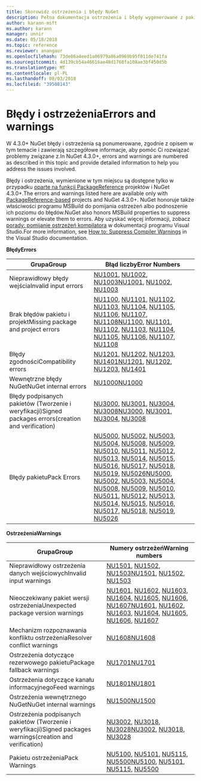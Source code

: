 ```yaml
---
title: Skorowidz ostrzeżenia i błędy NuGet
description: Pełna dokumentacja ostrzeżenia i błędy wygenerowane z pakietu NuGet podczas różnych operacji NuGet.
author: karann-msft
ms.author: karann
manager: unnir
ms.date: 05/18/2018
ms.topic: reference
ms.reviewer: anangaur
ms.openlocfilehash: 73de86a4eed1a06979a86a0969b95f011de741fa
ms.sourcegitcommit: 4d139cb54a46616ae48d1768fa108ae3bf450d5b
ms.translationtype: MT
ms.contentlocale: pl-PL
ms.lasthandoff: 08/03/2018
ms.locfileid: "39508143"
---
```

# <a name="errors-and-warnings"></a><span data-ttu-id="379b7-103">Błędy i ostrzeżenia</span><span class="sxs-lookup"><span data-stu-id="379b7-103">Errors and warnings</span></span>

<span data-ttu-id="379b7-104">W 4.3.0+ NuGet błędy i ostrzeżenia są ponumerowane, zgodnie z opisem w tym temacie i zawierają szczegółowe informacje, aby pomóc Ci rozwiązać problemy związane z.</span><span class="sxs-lookup"><span data-stu-id="379b7-104">In NuGet 4.3.0+, errors and warnings are numbered as described in this topic and provide detailed information to help you address the issues involved.</span></span>

<span data-ttu-id="379b7-105">Błędy i ostrzeżenia, wymienione w tym miejscu są dostępne tylko w przypadku [oparte na funkcji PackageReference](../consume-packages/package-references-in-project-files.md) projektów i NuGet 4.3.0+.</span><span class="sxs-lookup"><span data-stu-id="379b7-105">The errors and warnings listed here are available only with [PackageReference-based](../consume-packages/package-references-in-project-files.md) projects and NuGet 4.3.0+.</span></span> <span data-ttu-id="379b7-106">NuGet honoruje także właściwości programu MSBuild do pomijania ostrzeżeń albo podnoszenie ich poziomu do błędów.</span><span class="sxs-lookup"><span data-stu-id="379b7-106">NuGet also honors MSBuild properties to suppress warnings or elevate them to errors.</span></span> <span data-ttu-id="379b7-107">Aby uzyskać więcej informacji, zobacz [porady: pomijanie ostrzeżeń kompilatora](/visualstudio/ide/how-to-suppress-compiler-warnings) w dokumentacji programu Visual Studio.</span><span class="sxs-lookup"><span data-stu-id="379b7-107">For more information, see [How to: Suppress Compiler Warnings](/visualstudio/ide/how-to-suppress-compiler-warnings) in the Visual Studio documentation.</span></span>

<span data-ttu-id="379b7-108">**Błędy**</span><span class="sxs-lookup"><span data-stu-id="379b7-108">**Errors**</span></span>

| <span data-ttu-id="379b7-109">Grupa</span><span class="sxs-lookup"><span data-stu-id="379b7-109">Group</span></span> | <span data-ttu-id="379b7-110">Błąd liczby</span><span class="sxs-lookup"><span data-stu-id="379b7-110">Error Numbers</span></span> |
| --- | --- |
| <span data-ttu-id="379b7-111">Nieprawidłowy błędy wejścia</span><span class="sxs-lookup"><span data-stu-id="379b7-111">Invalid input errors</span></span> | <span data-ttu-id="379b7-112">[NU1001](./errors-and-warnings/NU1001.md), [NU1002](./errors-and-warnings/NU1002.md), [NU1003](./errors-and-warnings/NU1003.md)</span><span class="sxs-lookup"><span data-stu-id="379b7-112">[NU1001](./errors-and-warnings/NU1001.md), [NU1002](./errors-and-warnings/NU1002.md), [NU1003](./errors-and-warnings/NU1003.md)</span></span> |
| <span data-ttu-id="379b7-113">Brak błędów pakietu i projekt</span><span class="sxs-lookup"><span data-stu-id="379b7-113">Missing package and project errors</span></span> | <span data-ttu-id="379b7-114">[NU1100](./errors-and-warnings/NU1100.md), [NU1101](./errors-and-warnings/NU1101.md), [NU1102](./errors-and-warnings/NU1102.md), [NU1103](./errors-and-warnings/NU1103.md), [NU1104](./errors-and-warnings/NU1104.md), [NU1105](./errors-and-warnings/NU1105.md), [NU1106](./errors-and-warnings/NU1106.md), [NU1107](./errors-and-warnings/NU1107.md), [NU1108](./errors-and-warnings/NU1108.md)</span><span class="sxs-lookup"><span data-stu-id="379b7-114">[NU1100](./errors-and-warnings/NU1100.md), [NU1101](./errors-and-warnings/NU1101.md), [NU1102](./errors-and-warnings/NU1102.md), [NU1103](./errors-and-warnings/NU1103.md), [NU1104](./errors-and-warnings/NU1104.md), [NU1105](./errors-and-warnings/NU1105.md), [NU1106](./errors-and-warnings/NU1106.md), [NU1107](./errors-and-warnings/NU1107.md), [NU1108](./errors-and-warnings/NU1108.md)</span></span> |
| <span data-ttu-id="379b7-115">Błędy zgodności</span><span class="sxs-lookup"><span data-stu-id="379b7-115">Compatibility errors</span></span> | <span data-ttu-id="379b7-116">[NU1201](./errors-and-warnings/NU1201.md), [NU1202](./errors-and-warnings/NU1202.md), [NU1203](./errors-and-warnings/NU1203.md), [NU1401](./errors-and-warnings/NU1401.md)</span><span class="sxs-lookup"><span data-stu-id="379b7-116">[NU1201](./errors-and-warnings/NU1201.md), [NU1202](./errors-and-warnings/NU1202.md), [NU1203](./errors-and-warnings/NU1203.md), [NU1401](./errors-and-warnings/NU1401.md)</span></span> |
| <span data-ttu-id="379b7-117">Wewnętrzne błędy NuGet</span><span class="sxs-lookup"><span data-stu-id="379b7-117">NuGet internal errors</span></span> | [<span data-ttu-id="379b7-118">NU1000</span><span class="sxs-lookup"><span data-stu-id="379b7-118">NU1000</span></span>](./errors-and-warnings/NU1000.md) |
| <span data-ttu-id="379b7-119">Błędy podpisanych pakietów (Tworzenie i weryfikacji)</span><span class="sxs-lookup"><span data-stu-id="379b7-119">Signed packages errors(creation and verification)</span></span> | <span data-ttu-id="379b7-120">[NU3000](./errors-and-warnings/NU3000.md), [NU3001](./errors-and-warnings/NU3001.md), [NU3004](./errors-and-warnings/NU3004.md), [NU3008](./errors-and-warnings/NU3008.md)</span><span class="sxs-lookup"><span data-stu-id="379b7-120">[NU3000](./errors-and-warnings/NU3000.md), [NU3001](./errors-and-warnings/NU3001.md), [NU3004](./errors-and-warnings/NU3004.md), [NU3008](./errors-and-warnings/NU3008.md)</span></span> |
| <span data-ttu-id="379b7-121">Błędy pakietu</span><span class="sxs-lookup"><span data-stu-id="379b7-121">Pack Errors</span></span> | <span data-ttu-id="379b7-122">[NU5000](./errors-and-warnings/NU5000.md), [NU5002](./errors-and-warnings/NU5002.md), [NU5003](./errors-and-warnings/NU5003.md), [NU5004](./errors-and-warnings/NU5004.md), [NU5008](./errors-and-warnings/NU5008.md), [NU5009](./errors-and-warnings/NU5009.md), [NU5010](./errors-and-warnings/NU5010.md), [NU5011](./errors-and-warnings/NU5011.md), [NU5012](./errors-and-warnings/NU5012.md), [NU5013](./errors-and-warnings/NU5013.md), [NU5014](./errors-and-warnings/NU5014.md), [NU5015](./errors-and-warnings/NU5015.md), [NU5016](./errors-and-warnings/NU5016.md), [NU5017](./errors-and-warnings/NU5017.md), [NU5018](./errors-and-warnings/NU5018.md), [NU5019](./errors-and-warnings/NU5019.md), [NU5026](./errors-and-warnings/NU5026.md)</span><span class="sxs-lookup"><span data-stu-id="379b7-122">[NU5000](./errors-and-warnings/NU5000.md), [NU5002](./errors-and-warnings/NU5002.md), [NU5003](./errors-and-warnings/NU5003.md), [NU5004](./errors-and-warnings/NU5004.md), [NU5008](./errors-and-warnings/NU5008.md), [NU5009](./errors-and-warnings/NU5009.md), [NU5010](./errors-and-warnings/NU5010.md), [NU5011](./errors-and-warnings/NU5011.md), [NU5012](./errors-and-warnings/NU5012.md), [NU5013](./errors-and-warnings/NU5013.md), [NU5014](./errors-and-warnings/NU5014.md), [NU5015](./errors-and-warnings/NU5015.md), [NU5016](./errors-and-warnings/NU5016.md), [NU5017](./errors-and-warnings/NU5017.md), [NU5018](./errors-and-warnings/NU5018.md), [NU5019](./errors-and-warnings/NU5019.md), [NU5026](./errors-and-warnings/NU5026.md)</span></span>

<span data-ttu-id="379b7-123">**Ostrzeżenia**</span><span class="sxs-lookup"><span data-stu-id="379b7-123">**Warnings**</span></span>

| <span data-ttu-id="379b7-124">Grupa</span><span class="sxs-lookup"><span data-stu-id="379b7-124">Group</span></span> | <span data-ttu-id="379b7-125">Numery ostrzeżeń</span><span class="sxs-lookup"><span data-stu-id="379b7-125">Warning numbers</span></span> |
| --- | --- |
| <span data-ttu-id="379b7-126">Nieprawidłowy ostrzeżenia danych wejściowych</span><span class="sxs-lookup"><span data-stu-id="379b7-126">Invalid input warnings</span></span> | <span data-ttu-id="379b7-127">[NU1501](./errors-and-warnings/NU1501.md), [NU1502](./errors-and-warnings/NU1502.md), [NU1503](./errors-and-warnings/NU1503.md)</span><span class="sxs-lookup"><span data-stu-id="379b7-127">[NU1501](./errors-and-warnings/NU1501.md), [NU1502](./errors-and-warnings/NU1502.md), [NU1503](./errors-and-warnings/NU1503.md)</span></span> |
| <span data-ttu-id="379b7-128">Nieoczekiwany pakiet wersji ostrzeżenia</span><span class="sxs-lookup"><span data-stu-id="379b7-128">Unexpected package version warnings</span></span> | <span data-ttu-id="379b7-129">[NU1601](./errors-and-warnings/NU1601.md), [NU1602](./errors-and-warnings/NU1602.md), [NU1603](./errors-and-warnings/NU1603.md), [NU1604](./errors-and-warnings/NU1604.md), [NU1605](./errors-and-warnings/NU1605.md), [NU1606](./errors-and-warnings/NU1108.md), [NU1607](./errors-and-warnings/NU1107.md)</span><span class="sxs-lookup"><span data-stu-id="379b7-129">[NU1601](./errors-and-warnings/NU1601.md), [NU1602](./errors-and-warnings/NU1602.md), [NU1603](./errors-and-warnings/NU1603.md), [NU1604](./errors-and-warnings/NU1604.md), [NU1605](./errors-and-warnings/NU1605.md), [NU1606](./errors-and-warnings/NU1108.md), [NU1607](./errors-and-warnings/NU1107.md)</span></span> |
| <span data-ttu-id="379b7-130">Mechanizm rozpoznawania konfliktu ostrzeżenia</span><span class="sxs-lookup"><span data-stu-id="379b7-130">Resolver conflict warnings</span></span> | [<span data-ttu-id="379b7-131">NU1608</span><span class="sxs-lookup"><span data-stu-id="379b7-131">NU1608</span></span>](./errors-and-warnings/NU1608.md) |
| <span data-ttu-id="379b7-132">Ostrzeżenia dotyczące rezerwowego pakietu</span><span class="sxs-lookup"><span data-stu-id="379b7-132">Package fallback warnings</span></span> | [<span data-ttu-id="379b7-133">NU1701</span><span class="sxs-lookup"><span data-stu-id="379b7-133">NU1701</span></span>](./errors-and-warnings/NU1701.md) |
| <span data-ttu-id="379b7-134">Ostrzeżenia dotyczące kanału informacyjnego</span><span class="sxs-lookup"><span data-stu-id="379b7-134">Feed warnings</span></span> | [<span data-ttu-id="379b7-135">NU1801</span><span class="sxs-lookup"><span data-stu-id="379b7-135">NU1801</span></span>](./errors-and-warnings/NU1801.md) |
| <span data-ttu-id="379b7-136">Ostrzeżenia wewnętrznego NuGet</span><span class="sxs-lookup"><span data-stu-id="379b7-136">NuGet internal warnings</span></span> | [<span data-ttu-id="379b7-137">NU1500</span><span class="sxs-lookup"><span data-stu-id="379b7-137">NU1500</span></span>](./errors-and-warnings/NU1500.md) |
| <span data-ttu-id="379b7-138">Ostrzeżenia podpisanych pakietów (Tworzenie i weryfikacji)</span><span class="sxs-lookup"><span data-stu-id="379b7-138">Signed packages warnings(creation and verification)</span></span> | <span data-ttu-id="379b7-139">[NU3002](./errors-and-warnings/NU3002.md), [NU3018](./errors-and-warnings/NU3018.md), [NU3028](./errors-and-warnings/NU3028.md)</span><span class="sxs-lookup"><span data-stu-id="379b7-139">[NU3002](./errors-and-warnings/NU3002.md), [NU3018](./errors-and-warnings/NU3018.md), [NU3028](./errors-and-warnings/NU3028.md)</span></span> |
| <span data-ttu-id="379b7-140">Pakietu ostrzeżenia</span><span class="sxs-lookup"><span data-stu-id="379b7-140">Pack Warnings</span></span> | <span data-ttu-id="379b7-141">[NU5100](./errors-and-warnings/NU5100.md), [NU5101](./errors-and-warnings/NU5101.md), [NU5115](./errors-and-warnings/NU5115.md), [NU5500](./errors-and-warnings/NU5500.md)</span><span class="sxs-lookup"><span data-stu-id="379b7-141">[NU5100](./errors-and-warnings/NU5100.md), [NU5101](./errors-and-warnings/NU5101.md), [NU5115](./errors-and-warnings/NU5115.md), [NU5500](./errors-and-warnings/NU5500.md)</span></span>
